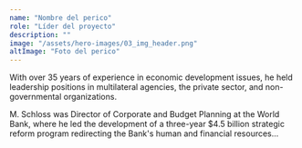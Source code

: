 ```yaml
---
name: "Nombre del perico"
role: "Líder del proyecto"
description: ""
image: "/assets/hero-images/03_img_header.png"
altImage: "Foto del perico"
---
```


With over 35 years of experience in economic development issues, he held leadership positions in multilateral agencies, the private sector, and non-governmental organizations.

M. Schloss was Director of Corporate and Budget Planning at the World Bank, where he led the development of a three-year $4.5 billion strategic reform program redirecting the Bank's human and financial resources...

